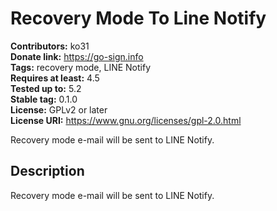 # Recovery Mode To Line Notify #
**Contributors:** ko31  
**Donate link:** https://go-sign.info  
**Tags:** recovery mode, LINE Notify  
**Requires at least:** 4.5  
**Tested up to:** 5.2  
**Stable tag:** 0.1.0  
**License:** GPLv2 or later  
**License URI:** https://www.gnu.org/licenses/gpl-2.0.html  

Recovery mode e-mail will be sent to LINE Notify.

## Description ##

Recovery mode e-mail will be sent to LINE Notify.
